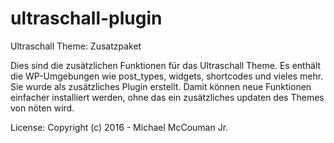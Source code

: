 # ultraschall-plugin
Ultraschall Theme: Zusatzpaket

Dies sind die zusätzlichen Funktionen für das Ultraschall Theme. Es enthält die WP-Umgebungen wie post_types, widgets, shortcodes und vieles mehr. Sie wurde als zusätzliches Plugin erstellt. Damit können neue Funktionen einfacher installiert werden, ohne das ein zusätzliches updaten des Themes von nöten wird.

License: Copyright (c) 2016 - Michael McCouman Jr.
